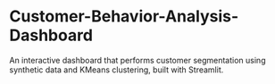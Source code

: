 # Customer-Behavior-Analysis-Dashboard
An interactive dashboard that performs customer segmentation using synthetic data and KMeans clustering, built with Streamlit.
